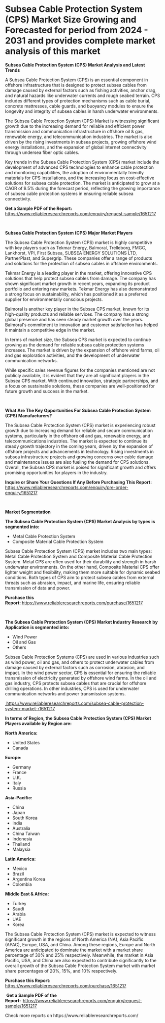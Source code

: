 <p><h1>Subsea Cable Protection System (CPS) Market Size Growing and Forecasted for period from 2024 - 2031 and provides complete market analysis of this market</h1></p><p><strong>Subsea Cable Protection System (CPS) Market Analysis and Latest Trends</strong></p>
<p><p>A Subsea Cable Protection System (CPS) is an essential component in offshore infrastructure that is designed to protect subsea cables from damage caused by external factors such as fishing activities, anchor drag, and natural hazards like underwater currents and rough seabed terrain. CPS includes different types of protection mechanisms such as cable burial, concrete mattresses, cable guards, and buoyancy modules to ensure the longevity and integrity of subsea cables in harsh underwater environments.</p><p>The Subsea Cable Protection System (CPS) Market is witnessing significant growth due to the increasing demand for reliable and efficient power transmission and communication infrastructure in offshore oil & gas, renewable energy, and telecommunication industries. The market is also driven by the rising investments in subsea projects, growing offshore wind energy installations, and the expansion of global internet connectivity through undersea fiber optic cables.</p><p>Key trends in the Subsea Cable Protection System (CPS) market include the development of advanced CPS technologies to enhance cable protection and monitoring capabilities, the adoption of environmentally friendly materials for CPS installations, and the increasing focus on cost-effective solutions for subsea cable protection. The market is anticipated to grow at a CAGR of 9.5% during the forecast period, reflecting the growing importance of subsea cable protection systems in ensuring reliable subsea connectivity.</p></p>
<p><strong>Get a Sample PDF of the Report:&nbsp;</strong> <a href="https://www.reliableresearchreports.com/enquiry/request-sample/1651217">https://www.reliableresearchreports.com/enquiry/request-sample/1651217</a></p>
<p>&nbsp;</p>
<p><strong>Subsea Cable Protection System (CPS) Major Market Players</strong></p>
<p><p>The Subsea Cable Protection System (CPS) market is highly competitive with key players such as Tekmar Energy, Balmoral, Trelleborg, FMGC, Lankhorst, VPI, First Subsea, SUBSEA ENERGY SOLUTIONS LTD, PartnerPlast, and Supergrip. These companies offer a range of products and solutions for the protection of subsea cables in offshore environments.</p><p>Tekmar Energy is a leading player in the market, offering innovative CPS solutions that help protect subsea cables from damage. The company has shown significant market growth in recent years, expanding its product portfolio and entering new markets. Tekmar Energy has also demonstrated a strong focus on sustainability, which has positioned it as a preferred supplier for environmentally conscious projects.</p><p>Balmoral is another key player in the Subsea CPS market, known for its high-quality products and reliable services. The company has a strong global presence and has seen steady market growth over the years. Balmoral's commitment to innovation and customer satisfaction has helped it maintain a competitive edge in the market.</p><p>In terms of market size, the Subsea CPS market is expected to continue growing as the demand for reliable subsea cable protection systems increases. The market is driven by the expansion of offshore wind farms, oil and gas exploration activities, and the development of underwater communication networks.</p><p>While specific sales revenue figures for the companies mentioned are not publicly available, it is evident that they are all significant players in the Subsea CPS market. With continued innovation, strategic partnerships, and a focus on sustainable solutions, these companies are well-positioned for future growth and success in the market.</p></p>
<p>&nbsp;</p>
<p><strong>What Are The Key Opportunities For Subsea Cable Protection System (CPS) Manufacturers?</strong></p>
<p><p>The Subsea Cable Protection System (CPS) market is experiencing robust growth due to increasing demand for reliable and secure communication systems, particularly in the offshore oil and gas, renewable energy, and telecommunications industries. The market is expected to continue its steady growth trajectory in the coming years, driven by the expansion of offshore projects and advancements in technology. Rising investments in subsea infrastructure projects and growing concerns over cable damage and maintenance issues are also fueling the demand for CPS solutions. Overall, the Subsea CPS market is poised for significant growth and offers promising opportunities for players in the industry.</p></p>
<p><strong>Inquire or Share Your Questions If Any Before Purchasing This Report:</strong> <a href="https://www.reliableresearchreports.com/enquiry/pre-order-enquiry/1651217">https://www.reliableresearchreports.com/enquiry/pre-order-enquiry/1651217</a></p>
<p>&nbsp;</p>
<p><strong>Market Segmentation</strong></p>
<p><strong>The Subsea Cable Protection System (CPS) Market Analysis by types is segmented into:</strong></p>
<p><ul><li>Metal Cable Protection System</li><li>Composite Material Cable Protection System</li></ul></p>
<p><p>Subsea Cable Protection System (CPS) market includes two main types: Metal Cable Protection System and Composite Material Cable Protection System. Metal CPS are often used for their durability and strength in harsh underwater environments. On the other hand, Composite Material CPS offer lighter weight and flexibility, making them more suitable for dynamic seabed conditions. Both types of CPS aim to protect subsea cables from external threats such as abrasion, impact, and marine life, ensuring reliable transmission of data and power.</p></p>
<p><strong>Purchase this Report:&nbsp;</strong><a href="https://www.reliableresearchreports.com/purchase/1651217">https://www.reliableresearchreports.com/purchase/1651217</a></p>
<p>&nbsp;</p>
<p><strong>The Subsea Cable Protection System (CPS) Market Industry Research by Application is segmented into:</strong></p>
<p><ul><li>Wind Power</li><li>Oil and Gas</li><li>Others</li></ul></p>
<p><p>Subsea Cable Protection Systems (CPS) are used in various industries such as wind power, oil and gas, and others to protect underwater cables from damage caused by external factors such as corrosion, abrasion, and impact. In the wind power sector, CPS is essential for ensuring the reliable transmission of electricity generated by offshore wind farms. In the oil and gas industry, CPS protects subsea cables that are crucial for offshore drilling operations. In other industries, CPS is used for underwater communication networks and power transmission systems.</p></p>
<p><a href="https://www.reliableresearchreports.com/subsea-cable-protection-system-market-r1651217">&nbsp;https://www.reliableresearchreports.com/subsea-cable-protection-system-market-r1651217</a></p>
<p><strong>In terms of Region, the Subsea Cable Protection System (CPS) Market Players available by Region are:</strong></p>
<p>
    <p> <strong> North America: </strong>
        <ul>
            <li>United States</li>
            <li>Canada</li>
        </ul>
        </p> 
    <p> <strong> Europe: </strong>
        <ul>
            <li>Germany</li>
            <li>France</li>
            <li>U.K.</li>
            <li>Italy</li>
            <li>Russia</li>
        </ul>
        </p> 
    <p> <strong> Asia-Pacific: </strong>
        <ul>
            <li>China</li>
            <li>Japan</li>
            <li>South Korea</li>
            <li>India</li>
            <li>Australia</li>
            <li>China Taiwan</li>
            <li>Indonesia</li>
            <li>Thailand</li>
            <li>Malaysia</li>
        </ul>
        </p> 
    <p> <strong> Latin America: </strong>
        <ul>
            <li>Mexico</li>
            <li>Brazil</li>
            <li>Argentina Korea</li>
            <li>Colombia</li>
        </ul>
        </p> 
    <p> <strong> Middle East & Africa: </strong>
        <ul>
            <li>Turkey</li>
            <li>Saudi</li>
            <li>Arabia</li>
            <li>UAE</li>
            <li>Korea</li>
        </ul>
    </p>
    </p>
<p><p>The Subsea Cable Protection System (CPS) market is expected to witness significant growth in the regions of North America (NA), Asia Pacific (APAC), Europe, USA, and China. Among these regions, Europe and North America are anticipated to dominate the market with a market share percentage of 30% and 25% respectively. Meanwhile, the market in Asia Pacific, USA, and China are also expected to contribute significantly to the overall growth of the Subsea Cable Protection System market with market share percentages of 20%, 15%, and 10% respectively.</p></p>
<p><strong>Purchase this Report: </strong><a href="https://www.reliableresearchreports.com/purchase/1651217">https://www.reliableresearchreports.com/purchase/1651217</a></p>
<p>&nbsp;<strong>Get a Sample PDF of the Report:&nbsp;&nbsp;</strong><a href="https://www.reliableresearchreports.com/enquiry/request-sample/1651217">https://www.reliableresearchreports.com/enquiry/request-sample/1651217</a></p>
<p><strong></strong></p>
<p>Check more reports on https://www.reliableresearchreports.com/</p>